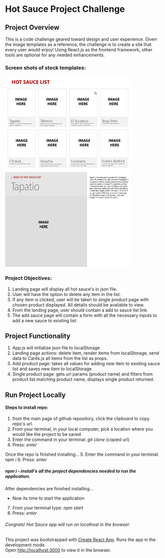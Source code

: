 # Hot Sauce Project Challenge

## Project Overview
This is a code challenge geared toward design and user experience. Given the image templates as a reference, the challenge is to create a site that every user would enjoy! Using React.js as the frontend framework, other tools are optional for any needed enhancements.  

### Screen shots of stock templates: 
<img src='./uml/grid.jpg' width='408' height='308'></img>
<img src='./uml/detail.jpg' width='408' height='308'></img>

### Project Objectives:
1. Landing page will display all hot sauce's in json file. 
2. User will have the option to delete any item in the list. 
3. If any item is clicked, user will be taken to single product page with chosen product displayed. All
details should be available to view. 
4. From the landing page, user should contain a add to sauce list link. 
5. The add sauce page will contain a form with all the necessary inputs to add a new sauce to existing list. 

## Project Functionality
1. App.js will initialize json file to localStorage
2. Landing page actions: delete item, render items from localStorage, send data to Cards.js all items from the list as props.
3. Add product page: takes all values for adding new item to existing sauce list and saves new item to localStorage
4. Single product page: gets url params (product name) and filters from product list matching product name, displays single product returned. 


## Run Project Locally

#### Steps to install repo: 
1. from the main page of github repository, click the clipboard to copy repo's url.  
2. From your terminal, in your local computer, pick a location where you would like the project to be saved. 
3. Enter the command in your terminal: *git clone* (copied url)
4. Press: *enter*

Once the repo is finished installing...
5. Enter the command in your terminal: *npm i*
6. Press: *enter*

##### *npm i* - install's all the project dependencies needed to run the application. 

After dependencies are finished installing... 
- Now its time to start the application
7. From your terminal type: *npm start*
8. Press: *enter*

###### Congrats! Hot Sauce app will run on localhost in the browser.

This project was bootstrapped with [Create React App](https://github.com/facebook/create-react-app).
Runs the app in the development mode.\
Open [http://localhost:3000](http://localhost:3000) to view it in the browser.

